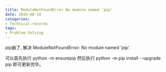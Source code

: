 ```yaml
---
title: ModuleNotFoundError No module named 'pip'
date: 2019-08-10
categories:
- Technical-records
tags:
- Problem Solving
---
```



pip崩了, 解决 ModuleNotFoundError: No module named 'pip'.

可以首先执行  python -m ensurepip  然后执行 python -m pip install --upgrade pip  即可更新完毕。